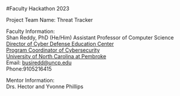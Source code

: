 #Faculty Hackathon 2023

Project Team Name: Threat Tracker

Faculty Information:<br>
Shan Reddy, PhD (He/Him)<be>
Assistant Professor of Computer Science<be>
[Director of Cyber Defense Education Center](https://www.uncp.edu/departments/mathematics-and-computer-science/uncp-cyber-defense-education-center)<br>
[Program Coordinator of Cybersecurity](https://www.uncp.edu/departments/mathematics-and-computer-science/computer-science/cybersecurity)<br>
[University of North Carolina at Pembroke](https://www.uncp.edu/)<br>
Email: busiredd@uncp.edu<br>
Phone:9105216415<br>

Mentor Information:<br>
Drs. Hector and Yvonne Phillips




